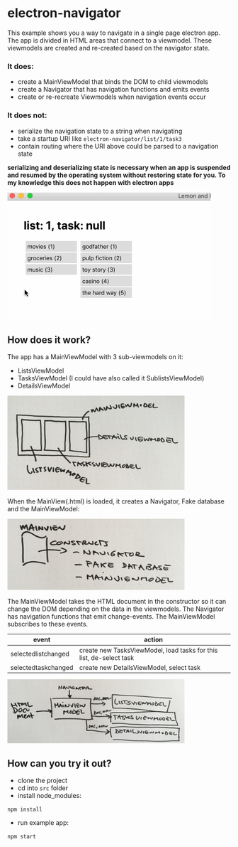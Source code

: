 # electron-navigator

This example shows you a way to navigate in a single page electron app. The app is divided in HTML areas that connect to a viewmodel. These viewmodels are created and re-created based on the navigator state.  

### It does:

- create a MainViewModel that binds the DOM to child viewmodels
- create a Navigator that has navigation functions and emits events
- create or re-recreate Viewmodels when navigation events occur

### It does not:

- serialize the navigation state to a string when navigating
- take a startup URI like `electron-navigator/list/1/task3`
- contain routing where the URI above could be parsed to a navigation state

**serializing and deserializing state is necessary when an app is suspended and resumed by the operating system without restoring state for you. To my knowledge this does not happen with electron apps**

![navigate](https://github.com/madeinouweland/electron-navigator/blob/master/wl.gif)

## How does it work?

The app has a MainViewModel with 3 sub-viewmodels on it:

- ListsViewModel
- TasksViewModel (I could have also called it SublistsViewModel)
- DetailsViewModel

<img src="https://github.com/madeinouweland/electron-navigator/blob/master/all.jpg" width="400"/>

When the MainView(.html) is loaded, it creates a Navigator, Fake database and the MainViewModel:

<img src="https://github.com/madeinouweland/electron-navigator/blob/master/mainview.jpg" width="400"/>

The MainViewModel takes the HTML document in the constructor so it can change the DOM depending on the data in the viewmodels. The Navigator has navigation functions that emit change-events. The MainViewModel subscribes to these events.

| event | action |
| --- | --- |
| selectedlistchanged | create new TasksViewModel, load tasks for this list, de-select task |
| selectedtaskchanged | create new DetailsViewModel, select task |

<img src="https://github.com/madeinouweland/electron-navigator/blob/master/nav.jpg" width="400"/>

## How can you try it out?

- clone the project
- cd into `src` folder
- install node_modules:

```
npm install
```

- run example app:

```
npm start
```
